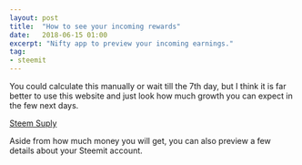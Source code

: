 ```yaml
---
layout: post
title:  "How to see your incoming rewards"
date:   2018-06-15 01:00
excerpt: "Nifty app to preview your incoming earnings."
tag:
- steemit 
---
```


You could calculate this manually or wait till the 7th day, but I think it is far better to use this website and just look how much growth you can expect in the few next days. 


[Steem Suply](http://www.steem.supply/)


Aside from how much money you will get, you can also preview a few details about your Steemit account.
